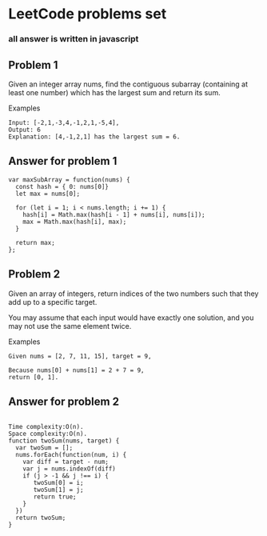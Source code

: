 #  LeetCode problems set

### all answer is written in javascript

## Problem 1

Given an integer array nums, find the contiguous subarray (containing at least one number) which has the largest sum and return its sum.

Examples
```
Input: [-2,1,-3,4,-1,2,1,-5,4],
Output: 6
Explanation: [4,-1,2,1] has the largest sum = 6.
```

## Answer for problem 1

```
var maxSubArray = function(nums) {
  const hash = { 0: nums[0]}
  let max = nums[0];

  for (let i = 1; i < nums.length; i += 1) {
    hash[i] = Math.max(hash[i - 1] + nums[i], nums[i]);
    max = Math.max(hash[i], max);
  }

  return max;
};
```


## Problem 2
Given an array of integers, return indices of the two numbers such that they add up to a specific target.

You may assume that each input would have exactly one solution, and you may not use the same element twice.

Examples

```
Given nums = [2, 7, 11, 15], target = 9,

Because nums[0] + nums[1] = 2 + 7 = 9,
return [0, 1].
```
## Answer for problem 2
```

Time complexity:O(n).
Space complexity:O(n).
function twoSum(nums, target) {
  var twoSum = [];
  nums.forEach(function(num, i) {
    var diff = target - num;
    var j = nums.indexOf(diff)
    if (j > -1 && j !== i) {
       twoSum[0] = i;
       twoSum[1] = j;
       return true;
    }
  })
  return twoSum;
}

```
